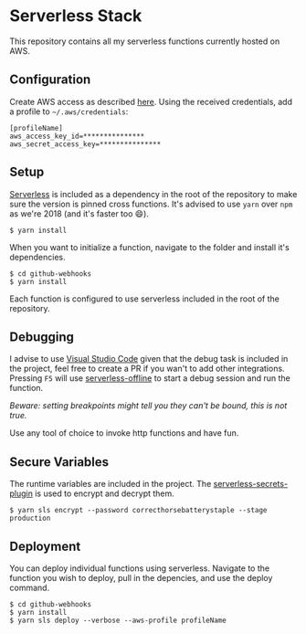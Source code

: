 # Serverless Stack

This repository contains all my serverless functions currently hosted on AWS.

## Configuration

Create AWS access as described [here][aws-setup-link].
Using the received credentials, add a profile to `~/.aws/credentials`:

```
[profileName]
aws_access_key_id=***************
aws_secret_access_key=***************
```

## Setup

[Serverless][sls] is included as a dependency in the root of the repository to make sure the version is pinned cross functions.
It's advised to use `yarn` over `npm` as we're 2018 (and it's faster too 😄).

    $ yarn install

When you want to initialize a function, navigate to the folder and install it's dependencies.

    $ cd github-webhooks
    $ yarn install

Each function is configured to use serverless included in the root of the repository.

## Debugging

I advise to use [Visual Studio Code][vscode] given that the debug task is included in the project, feel free to create a PR if you wan't to add other integrations. Pressing `F5` will use [serverless-offline][sol] to start a debug session and run the function.

_Beware: setting breakpoints might tell you they can't be bound, this is not true._

Use any tool of choice to invoke http functions and have fun.

## Secure Variables

The runtime variables are included in the project. The [serverless-secrets-plugin][sspl] is used to encrypt and decrypt them.

    $ yarn sls encrypt --password correcthorsebatterystaple --stage production

## Deployment

You can deploy individual functions using serverless. Navigate to the function you wish to deploy, pull in the depencies, and use the deploy command.

    $ cd github-webhooks
    $ yarn install
    $ yarn sls deploy --verbose --aws-profile profileName

[aws-setup-link]: https://serverless.com/framework/docs/providers/aws/guide/credentials#creating-aws-access-keys
[sls]: https://serverless.com/
[vscode]: https://code.visualstudio.com/
[sspl]: https://github.com/serverless/serverless-secrets-plugin
[sol]: https://github.com/dherault/serverless-offline
